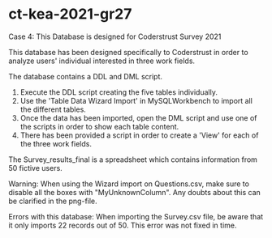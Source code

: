 # ct-kea-2021-gr27
Case 4: This Database is designed for Coderstrust Survey 2021

This database has been designed specifically to Coderstrust in order to analyze users' individual interested in three work fields.

The database contains a DDL and DML script.

1. Execute the DDL script creating the five tables individually.
2. Use the 'Table Data Wizard Import' in MySQLWorkbench to import all the different tables.
3. Once the data has been imported, open the DML script and use one of the scripts in order to show each table content.
4. There has been provided a script in order to create a 'View' for each of the three work fields.

The Survey_results_final is a spreadsheet which contains information from 50 fictive users. 

Warning: When using the Wizard import on Questions.csv, make sure to disable all the boxes with "MyUnknownColumn". Any doubts about this can be clarified in the png-file.

Errors with this database: When importing the Survey.csv file, be aware that it only imports 22 records out of 50. This error was not fixed in time.

